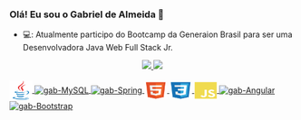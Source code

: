    ### Olá! Eu sou o Gabriel de Almeida 👋



- 💻: Atualmente participo do Bootcamp da Generaion Brasil para ser uma Desenvolvadora Java Web Full Stack Jr.

<div align="center">
  <a href="https://github.com/Gabriel-Almeida00">
  <img width="35%" src="https://github-readme-stats.vercel.app/api?username=Gabriel-Almeida00&show_icons=true&theme=blue&include_all_commits=false&count_private=true"/>
  <img width="42%" src="https://github-readme-stats.vercel.app/api/top-langs/?username=Gabriel-Almeida00&layout=compact&langs_count=7&theme=blue"/>
</div>

  <div style="display: inline_block"><br>
  <img align="center" alt= "gab-Java" height="35" width="40" src="https://github.com/devicons/devicon/blob/master/icons/java/java-original.svg">
  <img align="center" alt="gab-MySQL" height="55" width="60" src="https://cdn.jsdelivr.net/gh/devicons/devicon/icons/mysql/mysql-original-wordmark.svg" />
  <img align="center"alt="gab-Spring" height="45" width="55" src=https://cdn.jsdelivr.net/gh/devicons/devicon/icons/spring/spring-original-wordmark.svg>
  <img align="center" alt="gab-HTML" height="30" width="40" src="https://raw.githubusercontent.com/devicons/devicon/master/icons/html5/html5-original.svg">
  <img align="center" alt="gab-CSS" height="30" width="40" src="https://raw.githubusercontent.com/devicons/devicon/master/icons/css3/css3-original.svg">
  <img align="center" alt="gab-Js" height="30" width="40" src="https://raw.githubusercontent.com/devicons/devicon/master/icons/javascript/javascript-plain.svg">
  <img align="center" alt="gab-Angular" height="35" width="40" src=https://cdn.jsdelivr.net/gh/devicons/devicon/icons/angularjs/angularjs-original.svg> 
  <img align="center" alt="gab-Bootstrap" height="33" width="40" src=https://cdn.jsdelivr.net/gh/devicons/devicon/icons/bootstrap/bootstrap-original-wordmark.svg>
   
</div>


